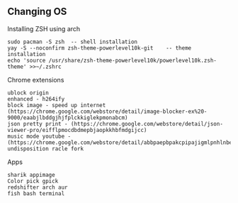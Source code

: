 ## Changing OS


Installing ZSH using arch 
	
	sudo pacman -S zsh 	-- shell installation
	yay -S --noconfirm zsh-theme-powerlevel10k-git	  -- theme installation
	echo 'source /usr/share/zsh-theme-powerlevel10k/powerlevel10k.zsh-theme' >>~/.zshrc
	



 Chrome extensions
 
	ublock origin
	enhanced - h264ify
	block image - speed up internet (https://chrome.google.com/webstore/detail/image-blocker-ex%20-9000/eaabjlbddgjhjfplckkiglekpmonabcm)
	json pretty print - (https://chrome.google.com/webstore/detail/json-viewer-pro/eifflpmocdbdmepbjaopkkhbfmdgijcc)
	music mode youtube - (https://chrome.google.com/webstore/detail/abbpaepbpakcpipajigmlpnhlnbennna)
	undisposition racle fork


Apps

	sharik appimage
	Color pick gpick
	redshifter arch aur
	fish bash terminal


